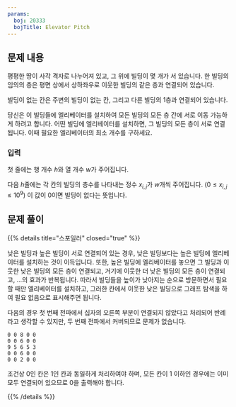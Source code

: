 ```yaml
---
params:
  boj: 20333
  bojTitle: Elevator Pitch
---
```


## 문제 내용

평평한 땅이 사각 격자로 나누어져 있고, 그 위에 빌딩이 몇 개가 서 있습니다. 한 빌딩의 임의의 층은 평면 상에서 상하좌우로 이웃한 빌딩의 같은 층과 연결되어 있습니다.

빌딩이 없는 칸은 주변의 빌딩이 없는 칸, 그리고 다른 빌딩의 1층과 연결되어 있습니다.

당신은 이 빌딩들에 엘리베이터를 설치하여 모든 빌딩의 모든 층 간에 서로 이동 가능하게 하려고 합니다. 어떤 빌딩에 엘리베이터를 설치하면, 그 빌딩의 모든 층이 서로 연결됩니다. 이때 필요한 엘리베이터의 최소 개수를 구하세요.

### 입력

첫 줄에는 행 개수 $h$와 열 개수 $w$가 주어집니다.

다음 $h$줄에는 각 칸의 빌딩의 층수를 나타내는 정수 $x_{i,j}$가 $w$개씩 주어집니다. ($0 \le x_{i,j} \le 10^9$) 이 값이 0이면 빌딩이 없다는 뜻입니다.

## 문제 풀이

{{% details title="스포일러" closed="true" %}}

낮은 빌딩과 높은 빌딩이 서로 연결되어 있는 경우, 낮은 빌딩보다는 높은 빌딩에 엘리베이터를 설치하는 것이 이득입니다.
또한, 높은 빌딩에 엘리베이터를 놓으면 그 빌딩과 이웃한 낮은 빌딩의 모든 층이 연결되고, 거기에 이웃한 더 낮은 빌딩의 모든 층이 연결되고, ...의 효과가 반복됩니다.
따라서 빌딩들을 높이가 낮아지는 순으로 방문하면서 필요할 때만 엘리베이터를 설치하고, 그러한 칸에서 이웃한 낮은 빌딩으로 그래프 탐색을 하여 필요 없음으로 표시해주면 됩니다.

다음의 경우 첫 번째 전파에서 십자의 오른쪽 부분이 연결되지 않았다고 처리되어 반례라고 생각할 수 있지만, 두 번째 전파에서 커버되므로 문제가 없습니다.

```
0 0 8 0 0
0 0 6 0 0
9 5 6 5 3
0 0 6 0 0
0 0 2 0 0
```

조건상 0인 칸은 1인 칸과 동일하게 처리하여야 하며, 모든 칸이 1 이하인 경우에는 이미 모두 연결되어 있으므로 0을 출력해야 합니다.

{{% /details %}}
